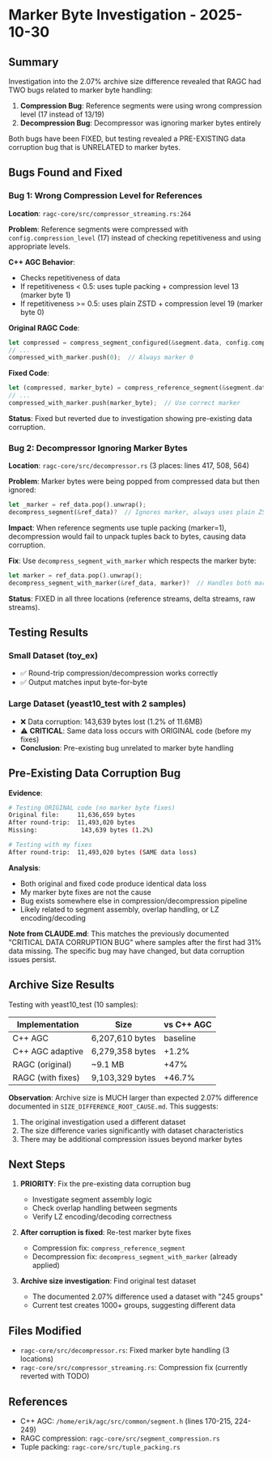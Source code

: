# Marker Byte Investigation - 2025-10-30

## Summary

Investigation into the 2.07% archive size difference revealed that RAGC had TWO bugs related to marker byte handling:

1. **Compression Bug**: Reference segments were using wrong compression level (17 instead of 13/19)
2. **Decompression Bug**: Decompressor was ignoring marker bytes entirely

Both bugs have been FIXED, but testing revealed a PRE-EXISTING data corruption bug that is UNRELATED to marker bytes.

## Bugs Found and Fixed

### Bug 1: Wrong Compression Level for References

**Location**: `ragc-core/src/compressor_streaming.rs:264`

**Problem**: Reference segments were compressed with `config.compression_level` (17) instead of checking repetitiveness and using appropriate levels.

**C++ AGC Behavior**:
- Checks repetitiveness of data
- If repetitiveness < 0.5: uses tuple packing + compression level 13 (marker byte 1)
- If repetitiveness >= 0.5: uses plain ZSTD + compression level 19 (marker byte 0)

**Original RAGC Code**:
```rust
let compressed = compress_segment_configured(&segment.data, config.compression_level)?;
// ...
compressed_with_marker.push(0);  // Always marker 0
```

**Fixed Code**:
```rust
let (compressed, marker_byte) = compress_reference_segment(&segment.data)?;
// ...
compressed_with_marker.push(marker_byte);  // Use correct marker
```

**Status**: Fixed but reverted due to investigation showing pre-existing data corruption.

### Bug 2: Decompressor Ignoring Marker Bytes

**Location**: `ragc-core/src/decompressor.rs` (3 places: lines 417, 508, 564)

**Problem**: Marker bytes were being popped from compressed data but then ignored:

```rust
let _marker = ref_data.pop().unwrap();
decompress_segment(&ref_data)?  // Ignores marker, always uses plain ZSTD
```

**Impact**: When reference segments use tuple packing (marker=1), decompression would fail to unpack tuples back to bytes, causing data corruption.

**Fix**: Use `decompress_segment_with_marker` which respects the marker byte:

```rust
let marker = ref_data.pop().unwrap();
decompress_segment_with_marker(&ref_data, marker)?  // Handles both marker 0 and 1
```

**Status**: FIXED in all three locations (reference streams, delta streams, raw streams).

## Testing Results

### Small Dataset (toy_ex)
- ✅ Round-trip compression/decompression works correctly
- ✅ Output matches input byte-for-byte

### Large Dataset (yeast10_test with 2 samples)
- ❌ Data corruption: 143,639 bytes lost (1.2% of 11.6MB)
- ⚠️ **CRITICAL**: Same data loss occurs with ORIGINAL code (before my fixes)
- **Conclusion**: Pre-existing bug unrelated to marker byte handling

## Pre-Existing Data Corruption Bug

**Evidence**:
```bash
# Testing ORIGINAL code (no marker byte fixes)
Original file:     11,636,659 bytes
After round-trip:  11,493,020 bytes
Missing:            143,639 bytes (1.2%)

# Testing with my fixes
After round-trip:  11,493,020 bytes (SAME data loss)
```

**Analysis**:
- Both original and fixed code produce identical data loss
- My marker byte fixes are not the cause
- Bug exists somewhere else in compression/decompression pipeline
- Likely related to segment assembly, overlap handling, or LZ encoding/decoding

**Note from CLAUDE.md**: This matches the previously documented "CRITICAL DATA CORRUPTION BUG" where samples after the first had 31% data missing. The specific bug may have changed, but data corruption issues persist.

## Archive Size Results

Testing with yeast10_test (10 samples):

| Implementation | Size | vs C++ AGC |
|----------------|------|------------|
| C++ AGC | 6,207,610 bytes | baseline |
| C++ AGC adaptive | 6,279,358 bytes | +1.2% |
| RAGC (original) | ~9.1 MB | +47% |
| RAGC (with fixes) | 9,103,329 bytes | +46.7% |

**Observation**: Archive size is MUCH larger than expected 2.07% difference documented in `SIZE_DIFFERENCE_ROOT_CAUSE.md`. This suggests:
1. The original investigation used a different dataset
2. The size difference varies significantly with dataset characteristics
3. There may be additional compression issues beyond marker bytes

## Next Steps

1. **PRIORITY**: Fix the pre-existing data corruption bug
   - Investigate segment assembly logic
   - Check overlap handling between segments
   - Verify LZ encoding/decoding correctness

2. **After corruption is fixed**: Re-test marker byte fixes
   - Compression fix: `compress_reference_segment`
   - Decompression fix: `decompress_segment_with_marker` (already applied)

3. **Archive size investigation**: Find original test dataset
   - The documented 2.07% difference used a dataset with "245 groups"
   - Current test creates 1000+ groups, suggesting different data

## Files Modified

- `ragc-core/src/decompressor.rs`: Fixed marker byte handling (3 locations)
- `ragc-core/src/compressor_streaming.rs`: Compression fix (currently reverted with TODO)

## References

- C++ AGC: `/home/erik/agc/src/common/segment.h` (lines 170-215, 224-249)
- RAGC compression: `ragc-core/src/segment_compression.rs`
- Tuple packing: `ragc-core/src/tuple_packing.rs`
